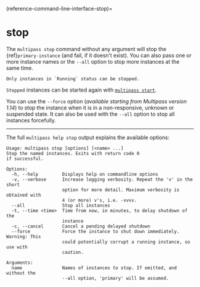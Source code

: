 (reference-command-line-interface-stop)=
# stop

The `multipass stop` command without any argument will stop the {ref}`primary-instance`
(and fail, if it doesn't exist). You can also pass one or more instance names or the `--all` option to stop more instances at the same time.

```{note}
Only instances in `Running` status can be stopped.
```

`Stopped` instances can be started again with [`multipass start`](/reference/command-line-interface/start).

You can use the `--force` option (*available starting from Multipass version 1.14*) to stop the instance when it is in a non-responsive, unknown or suspended state. It can also be used with the `--all` option to stop all instances forcefully.

---

The full `multipass help stop` output explains the available options:

```{code-block} text
Usage: multipass stop [options] [<name> ...]
Stop the named instances. Exits with return code 0
if successful.

Options:
  -h, --help         Displays help on commandline options
  -v, --verbose      Increase logging verbosity. Repeat the 'v' in the short
                     option for more detail. Maximum verbosity is obtained with
                     4 (or more) v's, i.e. -vvvv.
  --all              Stop all instances
  -t, --time <time>  Time from now, in minutes, to delay shutdown of the
                     instance
  -c, --cancel       Cancel a pending delayed shutdown
  --force            Force the instance to shut down immediately. Warning: This
                     could potentially corrupt a running instance, so use with
                     caution.

Arguments:
  name               Names of instances to stop. If omitted, and without the
                     --all option, 'primary' will be assumed.

```
